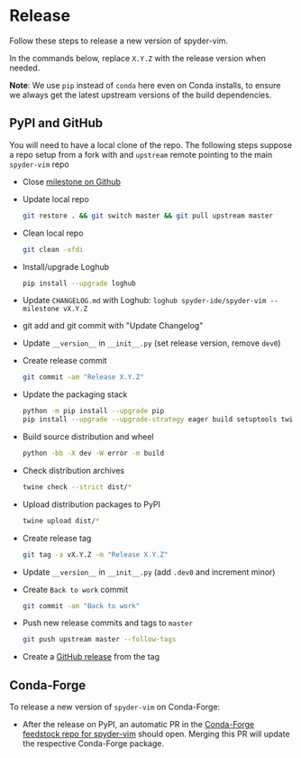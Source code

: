 # Release

Follow these steps to release a new version of spyder-vim.

In the commands below, replace `X.Y.Z` with the release version when needed.

**Note**: We use `pip` instead of `conda` here even on Conda installs, to ensure we always get the latest upstream versions of the build dependencies.

## PyPI and GitHub

You will need to have a local clone of the repo. The following steps suppose a repo setup from a fork with and `upstream` remote pointing to the main `spyder-vim` repo

* Close [milestone on Github](https://github.com/spyder-ide/spyder-vim/milestones)

* Update local repo

  ```bash
  git restore . && git switch master && git pull upstream master
  ```

* Clean local repo

  ```bash
  git clean -xfdi
  ```

* Install/upgrade Loghub

  ```bash
  pip install --upgrade loghub
  ```

* Update `CHANGELOG.md` with Loghub: `loghub spyder-ide/spyder-vim --milestone vX.Y.Z`

* git add and git commit with "Update Changelog"

* Update `__version__` in `__init__.py` (set release version, remove `dev0`)

* Create release commit

  ```bash
  git commit -am "Release X.Y.Z"
  ```

* Update the packaging stack

  ```bash
  python -m pip install --upgrade pip
  pip install --upgrade --upgrade-strategy eager build setuptools twine wheel
  ```

* Build source distribution and wheel

  ```bash
  python -bb -X dev -W error -m build
  ```

* Check distribution archives

  ```bash
  twine check --strict dist/*
  ```

* Upload distribution packages to PyPI

  ```bash
  twine upload dist/*
  ```

* Create release tag

  ```bash
  git tag -a vX.Y.Z -m "Release X.Y.Z"
  ```

* Update `__version__` in `__init__.py` (add `.dev0` and increment minor)

* Create `Back to work` commit

  ```bash
  git commit -am "Back to work"
  ```

* Push new release commits and tags to `master`

  ```bash
  git push upstream master --follow-tags
  ```

* Create a [GitHub release](https://github.com/spyder-ide/spyder-vim/releases) from the tag

## Conda-Forge

To release a new version of `spyder-vim` on Conda-Forge:

* After the release on PyPI, an automatic PR in the [Conda-Forge feedstock repo for spyder-vim](https://github.com/conda-forge/spyder-vim-feedstock/pulls) should open.
  Merging this PR will update the respective Conda-Forge package.
